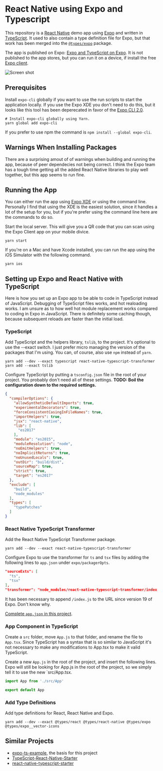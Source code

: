 # React Native using Expo and Typescript

This repository is a [React Native](https://facebook.github.io/react-native/) demo app using [Expo](https://expo.io) and written in [TypeScript](http://www.typescriptlang.org). It used to also contain a type definition file for Expo, but that work has been merged into the [`@types/expo`](https://github.com/DefinitelyTyped/DefinitelyTyped/tree/master/types/expo) package.

The app is published on Expo: [Expo and TypeScript on Expo](https://expo.io/@janaagaard75/expo-and-typescript). It is not published to the app stores, but you can run it on a device, if install the free [Expo client](https://expo.io/tools#client).

![Screen shot](https://github.com/janaagaard75/expo-and-typescript/raw/master/screen-shot.png)

## Prerequisites

Install `expo-cli` globally if you want to use the run scripts to start the application locally. If you use the Expo XDE you don't need to do this, but it looks like this tool has been deperecated in favor of the [Expo CLI 2.0](https://blog.expo.io/expo-cli-2-0-released-a7a9c250e99c).

```shell
# Install expo-cli globally using Yarn.
yarn global add expo-cli
```

If you prefer to use npm the command is `npm install --global expo-cli`.

## Warnings When Installing Packages

There are a surprising amout of of warnings when building and running the app, because of peer dependecies not being correct. I think the Expo team has a tough time getting all the added React Native libraries to play well together, but this app seems to run fine.

## Running the App

You can either run the app using [Expo XDE](https://expo.io/tools#xde) or using the command line. Personally I find that using the XDE is the easiest solution, since it handles a lot of the setup for you, but if you're prefer using the command line here are the commands to do so.

Start the local server. This will give you a QR code that you can scan using the Expo Client app on your mobile divice.

```shell
yarn start
```

If you're on a Mac and have Xcode installed, you can run the app using the iOS Simulator with the following command.

```shell
yarn ios
```

## Setting up Expo and React Native with TypeScript

Here is how you set up an Expo app to be able to code in TypeScript instead of JavaScript. Debugging of TypeScript files works, and hot realoading works. I am unsure as to how well hot module replacement works compared to coding in Expo in JavaScript. There is definitely some caching though, because subsequent reloads are faster than the initial load.

### TypeScript

Add TypeScript and the helpers library, `tslib`, to the project. It's optional to use the --exact switch. I just prefer micro managing the version of the packages that I'm using. You can, of course, also use `npm` instead of `yarn`.

```shell
yarn add --dev --exact typescript react-native-typescript-transformer
yarn add --exact tslib
```

Configure TypeScript by putting a `tsconfig.json` file in the root of your project. You probably don't need all of these settings. **TODO: Boil the configuration down to the required settings.**

```json
{
  "compilerOptions": {
    "allowSyntheticDefaultImports": true,
    "experimentalDecorators": true,
    "forceConsistentCasingInFileNames": true,
    "importHelpers": true,
    "jsx": "react-native",
    "lib": [
      "es2017"
    ],
    "module": "es2015",
    "moduleResolution": "node",
    "noEmitHelpers": true,
    "noImplicitReturns": true,
    "noUnusedLocals": true,
    "outDir": "build/dist",
    "sourceMap": true,
    "strict": true,
    "target": "es2017"
  },
  "exclude": [
    "build",
    "node_modules"
  ],
  "types": [
    "typePatches"
  ]
}
```

### React Native TypeScript Transformer

Add the React Native TypeScript Transformer package.

```shell
yarn add --dev --exact react-native-typescript-transformer
```

Configure Expo to use the transformer for `ts` and `tsx` files by adding the following lines to `app.json` under `expo/packagerOpts`.

```json
"sourceExts": [
  "ts",
  "tsx"
],
"transformer": "node_modules/react-native-typescript-transformer/index.js"
```

It has been necessary to append `/index.js` to the URL since version 19 of Expo. Don't know why.

[Complete `app.json` in this project](https://github.com/janaagaard75/expo-and-typescript/blob/master/app.json).

### App Component in TypeScript

Create a `src` folder, move `App.js` to that folder, and rename the file to `App.tsx`. Since TypeScript has a syntax that is so similar to JavaScript it's not necessary to make any modifications to App.tsx to make it valid TypeScript.

Create a new `App.js` in the root of the project, and insert the following lines. Expo will still be looking for App.js in the root of the project, so we simply tell it to use the new `src/App.tsx.

```javascript
import App from './src/App'

export default App
```

### Add Type Definitions

Add type definitions for React, React Native and Expo.

```shell
yarn add --dev --exact @types/react @types/react-native @types/expo @types/expo__vector-icons
```

## Similar Projects

* [expo-ts-example](https://github.com/dalcib/expo-ts-example), the basis for this project
* [TypeScript-React-Native-Starter](https://github.com/Microsoft/TypeScript-React-Native-Starter)
* [react-native-typescript-starter](https://github.com/cbrevik/react-native-typescript-starter)
